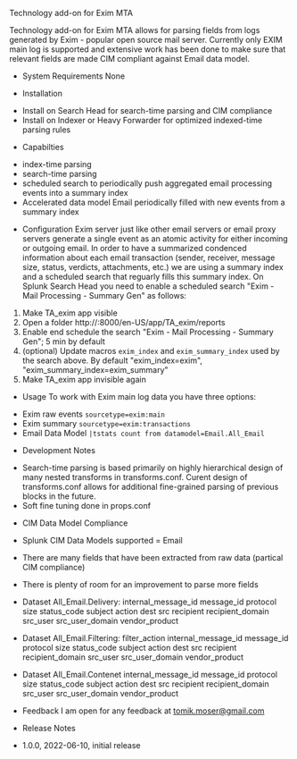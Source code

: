 Technology add-on for Exim MTA

Technology add-on for Exim MTA allows for parsing fields from logs generated by Exim - popular open source mail server. Currently only EXIM main log is supported and extensive work has been done to make sure that relevant fields are made CIM compliant against Email data model.  

* System Requirements
None

* Installation
- Install on Search Head for search-time parsing and CIM compliance
- Install on Indexer or Heavy Forwarder for optimized indexed-time parsing rules

* Capabilties
- index-time parsing
- search-time parsing
- scheduled search to periodically push aggregated email processing events into a summary index
- Accelerated data model Email periodically filled with new events from a summary index  

* Configuration
Exim server just like other email servers or email proxy servers generate a single event as an atomic activity for either incoming or outgoing email. In order to have a summarized condenced information about each email transaction (sender, receiver, message size, status, verdicts, attachments, etc.) we are using a summary index and a scheduled search that reguarly fills this summary index. On Splunk Search Head you need to enable a scheduled search "Exim - Mail Processing - Summary Gen" as follows:

1. Make TA_exim app visible 
2. Open a folder http://<your splunk host>:8000/en-US/app/TA_exim/reports
3. Enable end schedule the search "Exim - Mail Processing - Summary Gen"; 5 min by default
4. (optional) Update macros `exim_index` and `exim_summary_index` used by the search above. By default "exim_index=exim", "exim_summary_index=exim_summary"
5. Make TA_exim app invisible again

* Usage
To work with Exim main log data you have three options:
- Exim raw events
`sourcetype=exim:main`
- Exim summary
`sourcetype=exim:transactions`
- Email Data Model
`|tstats count from datamodel=Email.All_Email`

* Development Notes
- Search-time parsing is based primarily on highly hierarchical design of many nested transforms in transforms.conf. Curent design of transforms.conf allows for additional fine-grained parsing of previous blocks in the future. 
- Soft fine tuning done in props.conf

* CIM Data Model Compliance
- Splunk CIM Data Models supported = Email
- There are many fields that have been extracted from raw data (partical CIM compliance)
- There is plenty of room for an improvement to parse more fields

- Dataset All_Email.Delivery:
internal_message_id
message_id
protocol
size
status_code
subject
action
dest
src
recipient
recipient_domain
src_user
src_user_domain
vendor_product

- Dataset All_Email.Filtering:
filter_action
internal_message_id
message_id
protocol
size
status_code
subject
action
dest
src
recipient
recipient_domain
src_user
src_user_domain
vendor_product

- Dataset All_Email.Contenet
internal_message_id
message_id
protocol
size
status_code
subject
action
dest
src
recipient
recipient_domain
src_user
src_user_domain
vendor_product

* Feedback
I am open for any feedback at tomik.moser@gmail.com

* Release Notes
- 1.0.0, 2022-06-10, initial release

